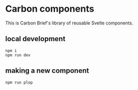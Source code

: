 # Carbon components

This is Carbon Brief's library of reusable Svelte components.

## local development

```
npm i
npm run dev
```

## making a new component

```
npm run plop
```
